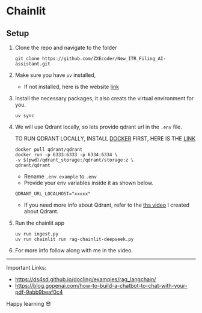 # Chainlit

## Setup
1. Clone the repo and navigate to the folder
    ```
    git clone https://github.com/ZXEcoder/New_ITR_Filing_AI-assistant.git
    
    ```

2. Make sure you have `uv` installed,
    - If not installed, here is the website [link](https://docs.astral.sh/uv/getting-started/installation/)
      

3. Install the necessary packages, it also creats the virtual environment for you.
    ```
    uv sync
    ```

4. We will use Qdrant locally, so lets provide qdrant url in the `.env` file.

    TO RUN QDRANT LOCALLY, INSTALL [DOCKER](https://www.docker.com/get-started/) FIRST, HERE IS THE [LINK](https://qdrant.tech/documentation/quickstart/)
    ```
    docker pull qdrant/qdrant
    docker run -p 6333:6333 -p 6334:6334 \
    -v $(pwd)/qdrant_storage:/qdrant/storage:z \
    qdrant/qdrant
    
    ```
    - Rename `.env.example` to `.env`
    - Provide your env variables inside it as shown below.
    ```
    QDRANT_URL_LOCALHOST="xxxxx"
    ```
    - If you need more info about Qdrant, refer to the [ths video](https://youtu.be/JSKZYgARffg?si=0Jf7jxfMYzrPR0w5) I created about Qdrant.

4. Run the chainlit app
    ```
    uv run ingest.py
    uv run chainlit run rag-chainlit-deepseek.py
    ```

    
5. For more info follow along with me in the video.

---
Important Links:
- https://ds4sd.github.io/docling/examples/rag_langchain/
- https://blog.gopenai.com/how-to-build-a-chatbot-to-chat-with-your-pdf-9abb9beaf0c4

 Happy learning 😎

